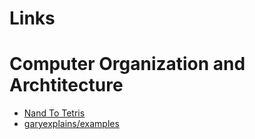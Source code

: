 # Links

# Computer Organization and Archtitecture
  * [Nand To Tetris](https://www.nand2tetris.org)
  * [garyexplains/examples](https://github.com/garyexplains/examples)
